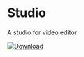 # Studio
A studio for video editor

[ ![Download](https://api.bintray.com/packages/seanghay/maven/studio/images/download.svg?version=1.0.0-alpha02) ](https://bintray.com/seanghay/maven/studio/1.0.0-alpha02/link)
